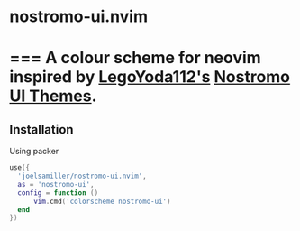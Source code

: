 # nostromo-ui.nvim
===
A colour scheme for neovim inspired by [LegoYoda112's](https://github.com/LegoYoda112) [Nostromo UI Themes](https://github.com/LegoYoda112/nostromo_ui_themes).
===
## Installation
Using packer
```lua
use({
  'joelsamiller/nostromo-ui.nvim',
  as = 'nostromo-ui',
  config = function ()
      vim.cmd('colorscheme nostromo-ui')
  end
})
```
